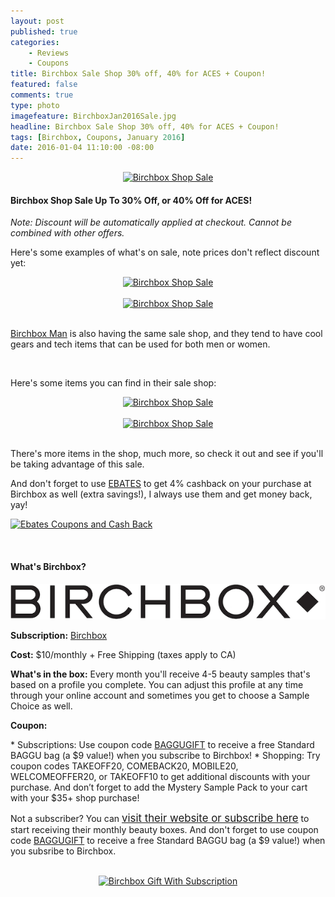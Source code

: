 ```yaml
---
layout: post
published: true
categories: 
    - Reviews
    - Coupons
title: Birchbox Sale Shop 30% off, 40% for ACES + Coupon!
featured: false
comments: true
type: photo
imagefeature: BirchboxJan2016Sale.jpg
headline: Birchbox Sale Shop 30% off, 40% for ACES + Coupon!
tags: [Birchbox, Coupons, January 2016]
date: 2016-01-04 11:10:00 -08:00
---
```


<center><a href="https://www.birchbox.com/invite/whatsupmailbox" target="_blank">
<img src="/images/BirchboxJan2016Sale.jpg" border="0" style="border:none;max-width:100%;" alt="Birchbox Shop Sale" />
</a></center>

<H4>Birchbox Shop Sale Up To 30% Off, or 40% Off for ACES!</H4>

<p><i>Note: Discount will be automatically applied at checkout. Cannot be combined with other offers.</i></p>

<p>Here's some examples of what's on sale, note prices don't reflect discount yet:</p>

<center><a href="https://www.birchbox.com/invite/whatsupmailbox" target="_blank">
<img src="/images/BirchboxJan2016Sale2.png" border="0" style="border:none;max-width:100%;" alt="Birchbox Shop Sale" />
</a></center>

<br>

<center><a href="https://www.birchbox.com/invite/whatsupmailbox" target="_blank">
<img src="/images/BirchboxJan2016Sale3.png" border="0" style="border:none;max-width:100%;" alt="Birchbox Shop Sale" />
</a></center>

<br>

<p><a href="https://www.birchbox.com/invite/whatsupmailbox" target="_blank">Birchbox Man</a> is also having the same sale shop, and they tend to have cool gears and tech items that can be used for both men or women.</p> 

<br>

<p>Here's some items you can find in their sale shop:</p>

<center><a href="https://www.birchbox.com/invite/whatsupmailbox" target="_blank">
<img src="/images/BirchboxJan2016Sale4.png" border="0" style="border:none;max-width:100%;" alt="Birchbox Shop Sale" />
</a></center>

<br>

<center><a href="https://www.birchbox.com/invite/whatsupmailbox" target="_blank">
<img src="/images/BirchboxJan2016Sale5.png" border="0" style="border:none;max-width:100%;" alt="Birchbox Shop Sale" />
</a></center>

<br>

<p>There's more items in the shop, much more, so check it out and see if you'll be taking advantage of this sale.</p>

<p>And don't forget to use <a href="http://www.ebates.com/rf.do?referrerid=nFbj2DqrCN%2BpB5AWKzmAFQ%3D%3D&eeid=30337" target="_blank">EBATES</a> to get 4% cashback on your purchase at Birchbox as well (extra savings!), I always use them and get money back, yay!</p>

<a href='http://www.ebates.com/rf.do?referrerid=nFbj2DqrCN%2BpB5AWKzmAFQ%3D%3D&eeid=28585' target='_blank' rel='nofollow'><img src='http://www.ebates.com/referral/2012/global_files/images/ebates_logo.png' alt='Ebates Coupons and Cash Back' height='31' width='171' border='0'/></a>

<br>

<H4>What's Birchbox?</H4>

<center><a href="https://www.birchbox.com/invite/whatsupmailbox" target="_blank">
<img src="/images/BirchboxLogo.png" border="0" style="border:none;max-width:100%;" alt="Birchbox!" />
</a></center>

<p><b>Subscription:</b> <a href="https://www.birchbox.com/invite/whatsupmailbox" target="_blank">Birchbox</a></p>
<p><b>Cost:</b> $10/monthly + Free Shipping (taxes apply to CA)</p>
<p><b>What's in the box:</b> Every month you'll receive 4-5 beauty samples that's based on a profile you complete. You can adjust this profile at any time through your online account and sometimes you get to choose a Sample Choice as well.</p>
<p><b>Coupon:</b></p>
* Subscriptions: Use coupon code <a href="https://www.birchbox.com/invite/whatsupmailbox" target="_blank">BAGGUGIFT</a> to receive a free Standard BAGGU bag (a $9 value!) when you subscribe to Birchbox!
* Shopping: Try coupon codes TAKEOFF20, COMEBACK20, MOBILE20, WELCOMEOFFER20, or TAKEOFF10 to get additional discounts with your purchase. And don’t forget to add the Mystery Sample Pack to your cart with your $35+ shop purchase!

<br>

<p>Not a subscriber? You can <a href="https://www.birchbox.com/invite/whatsupmailbox"><big>visit their website or subscribe here</big></a> to start receiving their monthly beauty boxes. And don't forget to use coupon code <a href="https://www.birchbox.com/invite/whatsupmailbox" target="_blank">BAGGUGIFT</a> to receive a free Standard BAGGU bag (a $9 value!) when you subsribe to Birchbox.</p>

<br>

<center><a href="https://www.birchbox.com/invite/whatsupmailbox" target="_blank">
<img src="/images/BirchboxDec2015GWS.png" border="0" style="border:none;max-width:100%;" alt="Birchbox Gift With Subscription" />
</a></center>
